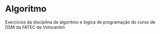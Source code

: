 # Algoritmo
Exercicios da disciplina de algoritmo e lógica de programação do curso de DSM da FATEC de Votorantim
